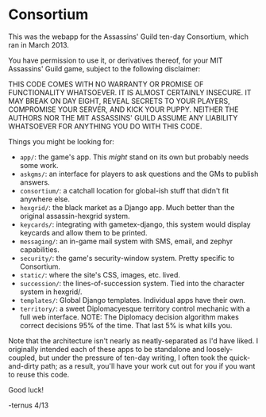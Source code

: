 Consortium
==========

This was the webapp for the Assassins' Guild ten-day Consortium, which ran in March 2013.

You have permission to use it, or derivatives thereof, for your MIT Assassins' Guild game, subject to the following disclaimer: 

THIS CODE COMES WITH NO WARRANTY OR PROMISE OF FUNCTIONALITY WHATSOEVER. IT IS ALMOST CERTAINLY INSECURE. IT MAY BREAK ON DAY EIGHT, REVEAL SECRETS TO YOUR PLAYERS, COMPROMISE YOUR SERVER, AND KICK YOUR PUPPY. NEITHER THE AUTHORS NOR THE MIT ASSASSINS' GUILD ASSUME ANY LIABILITY WHATSOEVER FOR ANYTHING YOU DO WITH THIS CODE.

Things you might be looking for:

 * `app/`: the game's app.  This *might* stand on its own but probably needs some work.
 * `askgms/`: an interface for players to ask questions and the GMs to publish answers.
 * `consortium/`: a catchall location for global-ish stuff that didn't fit anywhere else.
 * `hexgrid/`: the black market as a Django app.  Much better than the original assassin-hexgrid system.
 * `keycards/`: integrating with gametex-django, this system would display keycards and allow them to be printed.
 * `messaging/`: an in-game mail system with SMS, email, and zephyr capabilities.
 * `security/`: the game's security-window system.  Pretty specific to Consortium.
 * `static/`: where the site's CSS, images, etc. lived.
 * `succession/`: the lines-of-succession system.  Tied into the character system in hexgrid/.
 * `templates/`: Global Django templates.  Individual apps have their own.
 * `territory/`: a sweet Diplomacyesque territory control mechanic with a full web interface.  NOTE: The Diplomacy decision algorithm makes correct decisions 95% of the time.  That last 5% is what kills you.  

Note that the architecture isn't nearly as neatly-separated as I'd have liked.  I originally intended each of these apps to be standalone and loosely-coupled, but under the pressure of ten-day writing, I often took the quick-and-dirty path; as a result, you'll have your work cut out for you if you want to reuse this code.

Good luck!

-ternus 4/13
